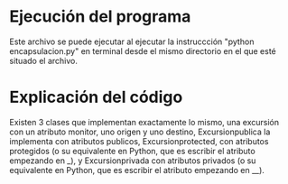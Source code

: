 # **Ejecución del programa**
Este archivo se puede ejecutar al ejecutar la instruccción "python encapsulacion.py" en terminal desde el mismo directorio en el que esté situado el archivo.

# **Explicación del código**
Existen 3 clases que implementan exactamente lo mismo, una excursión con un atributo monitor, uno origen y uno destino, Excursionpublica la implementa con atributos publicos, Excursionprotected, con atributos protegidos (o su equivalente en Python, que es escribir el atributo empezando en _), y Excursionprivada con atributos privados (o su equivalente en Python, que es escribir el atributo empezando en \_\_).
